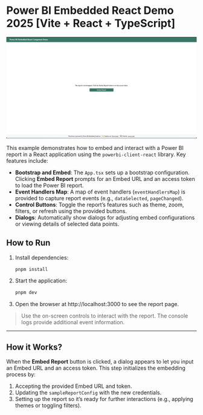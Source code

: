 # Power BI Embedded React Demo 2025 [Vite + React + TypeScript]


![Screenshot](./docs/screenshot.png)

This example demonstrates how to embed and interact with a Power BI report in a React application using the `powerbi-client-react` library. Key features include:

- **Bootstrap and Embed**: The `App.tsx` sets up a bootstrap configuration. Clicking **Embed Report** prompts for an Embed URL and an access token to load the Power BI report.  
- **Event Handlers Map**: A map of event handlers (`eventHandlersMap`) is provided to capture report events (e.g., `dataSelected`, `pageChanged`).  
- **Control Buttons**: Toggle the report’s features such as theme, zoom, filters, or refresh using the provided buttons.  
- **Dialogs**: Automatically show dialogs for adjusting embed configurations or viewing details of selected data points.  

## How to Run

1. Install dependencies:
   ```bash
   pnpm install
   ```
2. Start the application:
   ```bash
   pnpm dev
   ```
3. Open the browser at http://localhost:3000 to see the report page.

> Use the on-screen controls to interact with the report. The console logs provide additional event information. 

---

## How it Works?

When the **Embed Report** button is clicked, a dialog appears to let you input an Embed URL and an access token. This step initializes the embedding process by:

1. Accepting the provided Embed URL and token.
2. Updating the `sampleReportConfig` with the new credentials.
3. Setting up the report so it’s ready for further interactions (e.g., applying themes or toggling filters).

